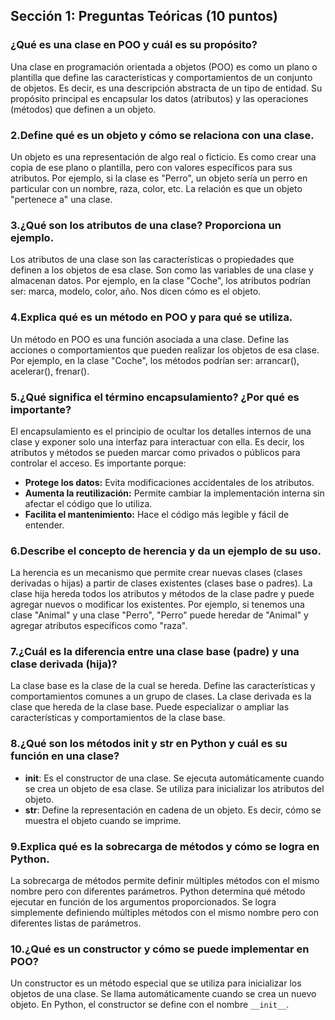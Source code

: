 ## Sección 1: Preguntas Teóricas (10 puntos)

### ¿Qué es una clase en POO y cuál es su propósito?
Una clase en programación orientada a objetos (POO) es como un plano o plantilla que define las características y comportamientos de un conjunto de objetos. Es decir, es una descripción abstracta de un tipo de entidad. Su propósito principal es encapsular los datos (atributos) y las operaciones (métodos) que definen a un objeto.

### 2.Define qué es un objeto y cómo se relaciona con una clase.
Un objeto es una representación de algo real o ficticio. Es como crear una copia de ese plano o plantilla, pero con valores específicos para sus atributos. Por ejemplo, si la clase es "Perro", un objeto sería un perro en particular con un nombre, raza, color, etc. La relación es que un objeto "pertenece a" una clase.

### 3.¿Qué son los atributos de una clase? Proporciona un ejemplo.
Los atributos de una clase son las características o propiedades que definen a los objetos de esa clase. Son como las variables de una clase y almacenan datos. Por ejemplo, en la clase "Coche", los atributos podrían ser: marca, modelo, color, año. Nos dicen cómo es el objeto.

### 4.Explica qué es un método en POO y para qué se utiliza.
Un método en POO es una función asociada a una clase. Define las acciones o comportamientos que pueden realizar los objetos de esa clase. Por ejemplo, en la clase "Coche", los métodos podrían ser: arrancar(), acelerar(), frenar().

### 5.¿Qué significa el término encapsulamiento? ¿Por qué es importante?
El encapsulamiento es el principio de ocultar los detalles internos de una clase y exponer solo una interfaz para interactuar con ella. Es decir, los atributos y métodos se pueden marcar como privados o públicos para controlar el acceso. Es importante porque:
* **Protege los datos:** Evita modificaciones accidentales de los atributos.
* **Aumenta la reutilización:** Permite cambiar la implementación interna sin afectar el código que lo utiliza.
* **Facilita el mantenimiento:** Hace el código más legible y fácil de entender.

### 6.Describe el concepto de herencia y da un ejemplo de su uso.
La herencia es un mecanismo que permite crear nuevas clases (clases derivadas o hijas) a partir de clases existentes (clases base o padres). La clase hija hereda todos los atributos y métodos de la clase padre y puede agregar nuevos o modificar los existentes. Por ejemplo, si tenemos una clase "Animal" y una clase "Perro", "Perro" puede heredar de "Animal" y agregar atributos específicos como "raza".

### 7.¿Cuál es la diferencia entre una clase base (padre) y una clase derivada (hija)?
La clase base es la clase de la cual se hereda. Define las características y comportamientos comunes a un grupo de clases. La clase derivada es la clase que hereda de la clase base. Puede especializar o ampliar las características y comportamientos de la clase base.

### 8.¿Qué son los métodos __init__ y __str__ en Python y cuál es su función en una clase?
* **__init__**: Es el constructor de una clase. Se ejecuta automáticamente cuando se crea un objeto de esa clase. Se utiliza para inicializar los atributos del objeto.
* **__str__**: Define la representación en cadena de un objeto. Es decir, cómo se muestra el objeto cuando se imprime.

### 9.Explica qué es la sobrecarga de métodos y cómo se logra en Python.
La sobrecarga de métodos permite definir múltiples métodos con el mismo nombre pero con diferentes parámetros. Python determina qué método ejecutar en función de los argumentos proporcionados. Se logra simplemente definiendo múltiples métodos con el mismo nombre pero con diferentes listas de parámetros.

### 10.¿Qué es un constructor y cómo se puede implementar en POO?
Un constructor es un método especial que se utiliza para inicializar los objetos de una clase. Se llama automáticamente cuando se crea un nuevo objeto. En Python, el constructor se define con el nombre `__init__`.